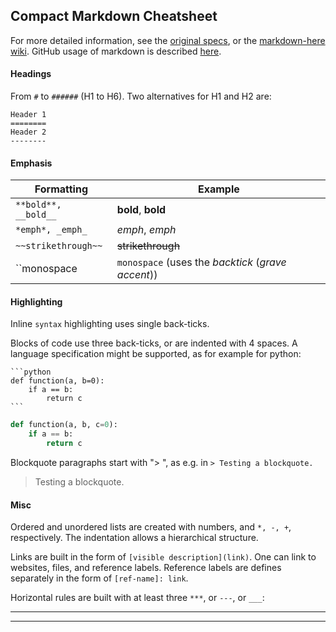 ## Compact Markdown Cheatsheet

For more detailed information, see the
[original specs](http://daringfireball.net/projects/markdown/), or the
[markdown-here
wiki](https://github.com/adam-p/markdown-here/wiki). GitHub usage of
markdown is described
[here](https://help.github.com/categories/writing-on-github/).

#### Headings


From `#` to `######` (H1 to H6).
Two alternatives for H1 and H2 are:

    Header 1
    ========
    Header 2
    --------


#### Emphasis

Formatting | Example
----------- | --------
`**bold**, __bold__` | **bold**, __bold__
`*emph*, _emph_` | *emph*, _emph_
`~~strikethrough~~` | ~~strikethrough~~
``monospace  | `monospace` (uses the _backtick_ (_grave accent_))


#### Highlighting

Inline `syntax` highlighting uses single back-ticks.

Blocks of code use three back-ticks, or are indented with 4 spaces. A language specification might be supported, as for example for python:


    ```python
    def function(a, b=0):
        if a == b:
            return c
    ```

```python
def function(a, b, c=0):
    if a == b:
        return c
```

Blockquote paragraphs start with "> ", as e.g. in `> Testing a blockquote.`

> Testing a blockquote.

#### Misc

Ordered and unordered lists are created with numbers, and `*, -, +`,
respectively. The indentation allows a hierarchical structure.

Links are built in the form of `[visible description](link)`. One can
link to websites, files, and reference labels.  Reference labels are
defines separately in the form of `[ref-name]: link`.


Horizontal rules are built with at least three `***`, or `---`, or `___`:

***
_________________________________________________
